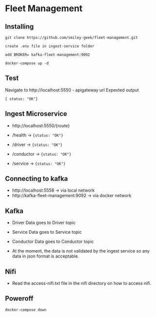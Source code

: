 # Fleet Management

## Installing 

``` 
git clone https://github.com/smiley-geek/fleet-management.git

create .env file in ingest-service folder

add BROKER= kafka-fleet-management:9092 

docker-compose up -d
``` 



## Test

Navigate to http://localhost:5550 - apigateway url 
Expexted output 
```
{ status: "OK"}
```

## Ingest Microservice
- http://localhost:5550/{route}

- /health -> ```{status: "OK"}```
- /driver -> ```{status: "OK"}```
- /conductor -> ```{status: "OK"}```
- /service -> ```{status: "OK"}```

## Connecting to kafka

- http://localhost:5558  -> via local network
- http://kafka-fleet-management:9092   -> via docker network


## Kafka
- Driver Data goes to Driver topic 
- Service Data goes to Service topic 
- Conductor Data goes to Conductor topic 

- At the moment, the data is not validated by the ingest service so any data in json format is acceptable. 

## Nifi
- Read the access-nifi.txt file in the nifi directory on how to access nifi.

## Poweroff 
```
docker-compose down
```